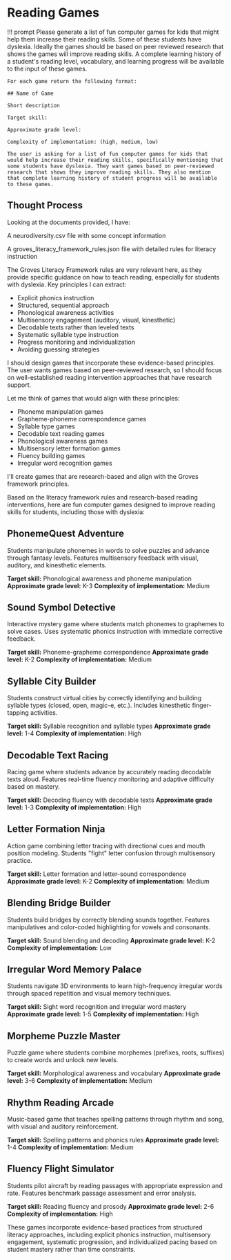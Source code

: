 # Reading Games

!!! prompt
    Please generate a list of fun computer games for kids that might help them increase their reading skills.  Some of these students have dyslexia.  Ideally the games should be based on peer reviewed research that shows the games will improve reading skills.  A complete learning history of a student's reading level, vocabulary, and learning progress will be available to the input of these games.

    For each game return the following format:

    ## Name of Game

    Short description

    Target skill:

    Approximate grade level:

    Complexity of implementation: (high, medium, low)

    The user is asking for a list of fun computer games for kids that would help increase their reading skills, specifically mentioning that some students have dyslexia. They want games based on peer-reviewed research that shows they improve reading skills. They also mention that complete learning history of student progress will be available to these games.

## Thought Process

Looking at the documents provided, I have:

A neurodiversity.csv file with some concept information

A groves_literacy_framework_rules.json file with detailed rules for literacy instruction

The Groves Literacy Framework rules are very relevant here, as they provide specific guidance on how to teach reading, especially for students with dyslexia. Key principles I can extract:

* Explicit phonics instruction
* Structured, sequential approach
* Phonological awareness activities
* Multisensory engagement (auditory, visual, kinesthetic)
* Decodable texts rather than leveled texts
* Systematic syllable type instruction
* Progress monitoring and individualization
* Avoiding guessing strategies

I should design games that incorporate these evidence-based principles. The user wants games based on peer-reviewed research, so I should focus on well-established reading intervention approaches that have research support.

Let me think of games that would align with these principles:

* Phoneme manipulation games
* Grapheme-phoneme correspondence games
* Syllable type games
* Decodable text reading games
* Phonological awareness games
* Multisensory letter formation games
* Fluency building games
* Irregular word recognition games

I'll create games that are research-based and align with the Groves framework principles.

Based on the literacy framework rules and research-based reading interventions, here are fun computer games designed to improve reading skills for students, including those with dyslexia:

## PhonemeQuest Adventure

Students manipulate phonemes in words to solve puzzles and advance through fantasy levels. Features multisensory feedback with visual, auditory, and kinesthetic elements.

**Target skill:** Phonological awareness and phoneme manipulation
**Approximate grade level:** K-3
**Complexity of implementation:** Medium

## Sound Symbol Detective

Interactive mystery game where students match phonemes to graphemes to solve cases. Uses systematic phonics instruction with immediate corrective feedback.

**Target skill:** Phoneme-grapheme correspondence
**Approximate grade level:** K-2
**Complexity of implementation:** Medium

## Syllable City Builder

Students construct virtual cities by correctly identifying and building syllable types (closed, open, magic-e, etc.). Includes kinesthetic finger-tapping activities.

**Target skill:** Syllable recognition and syllable types
**Approximate grade level:** 1-4
**Complexity of implementation:** High

## Decodable Text Racing

Racing game where students advance by accurately reading decodable texts aloud. Features real-time fluency monitoring and adaptive difficulty based on mastery.

**Target skill:** Decoding fluency with decodable texts
**Approximate grade level:** 1-3
**Complexity of implementation:** High

## Letter Formation Ninja

Action game combining letter tracing with directional cues and mouth position modeling. Students "fight" letter confusion through multisensory practice.

**Target skill:** Letter formation and letter-sound correspondence
**Approximate grade level:** K-2
**Complexity of implementation:** Medium

## Blending Bridge Builder

Students build bridges by correctly blending sounds together. Features manipulatives and color-coded highlighting for vowels and consonants.

**Target skill:** Sound blending and decoding
**Approximate grade level:** K-2
**Complexity of implementation:** Low

## Irregular Word Memory Palace

Students navigate 3D environments to learn high-frequency irregular words through spaced repetition and visual memory techniques.

**Target skill:** Sight word recognition and irregular word mastery
**Approximate grade level:** 1-5
**Complexity of implementation:** High

## Morpheme Puzzle Master

Puzzle game where students combine morphemes (prefixes, roots, suffixes) to create words and unlock new levels.

**Target skill:** Morphological awareness and vocabulary
**Approximate grade level:** 3-6
**Complexity of implementation:** Medium

## Rhythm Reading Arcade

Music-based game that teaches spelling patterns through rhythm and song, with visual and auditory reinforcement.

**Target skill:** Spelling patterns and phonics rules
**Approximate grade level:** 1-4
**Complexity of implementation:** Medium

## Fluency Flight Simulator

Students pilot aircraft by reading passages with appropriate expression and rate. Features benchmark passage assessment and error analysis.

**Target skill:** Reading fluency and prosody
**Approximate grade level:** 2-6
**Complexity of implementation:** High

These games incorporate evidence-based practices from structured literacy approaches, including explicit phonics instruction, multisensory engagement, systematic progression, and individualized pacing based on student mastery rather than time constraints.